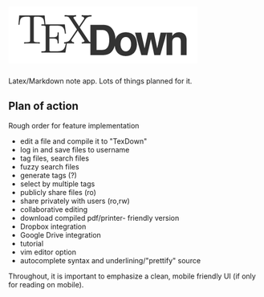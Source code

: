 ![TeXDown](public/images/texdown-logo-darkgray-600.png)
========
Latex/Markdown note app.  Lots of things planned for it.

Plan of action
--------------
Rough order for feature implementation

- edit a file and compile it to "TexDown"
- log in and save files to username
- tag files, search files
- fuzzy search files
- generate tags (?)
- select by multiple tags
- publicly share files (ro)
- share privately with users (ro,rw)
- collaborative editing
- download compiled pdf/printer- friendly version
- Dropbox integration
- Google Drive integration
- tutorial
- vim editor option
- autocomplete syntax and underlining/"prettify" source

Throughout, it is important to emphasize a clean, mobile friendly UI (if only for reading on mobile).
